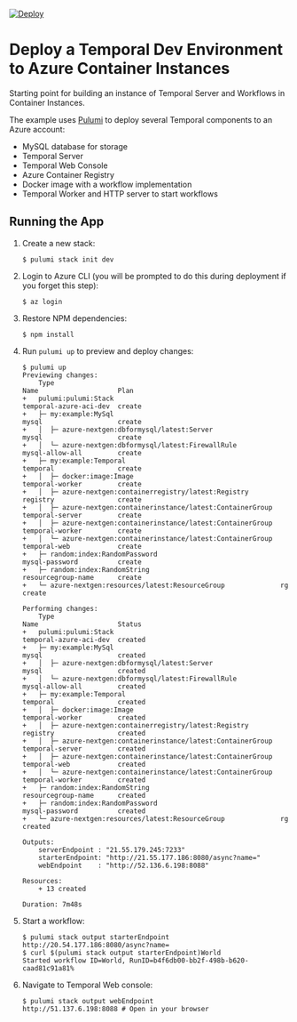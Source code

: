 [![Deploy](https://get.pulumi.com/new/button.svg)](https://app.pulumi.com/new)

# Deploy a Temporal Dev Environment to Azure Container Instances

Starting point for building an instance of Temporal Server and Workflows in Container Instances.

The example uses [Pulumi](https://www.pulumi.com) to deploy several Temporal components to an Azure account:

- MySQL database for storage
- Temporal Server
- Temporal Web Console
- Azure Container Registry
- Docker image with a workflow implementation
- Temporal Worker and HTTP server to start workflows

## Running the App

1.  Create a new stack:

    ```
    $ pulumi stack init dev
    ```

1.  Login to Azure CLI (you will be prompted to do this during deployment if you forget this step):

    ```
    $ az login
    ```

1.  Restore NPM dependencies:

    ```
    $ npm install
    ```

1.  Run `pulumi up` to preview and deploy changes:

    ```
    $ pulumi up
    Previewing changes:
        Type                                                         Name                    Plan       
    +   pulumi:pulumi:Stack                                          temporal-azure-aci-dev  create     
    +   ├─ my:example:MySql                                          mysql                   create   
    +   │  ├─ azure-nextgen:dbformysql/latest:Server                 mysql                   create 
    +   │  └─ azure-nextgen:dbformysql/latest:FirewallRule           mysql-allow-all         create 
    +   ├─ my:example:Temporal                                       temporal                create   
    +   │  ├─ docker:image:Image                                     temporal-worker         create 
    +   │  ├─ azure-nextgen:containerregistry/latest:Registry        registry                create 
    +   │  ├─ azure-nextgen:containerinstance/latest:ContainerGroup  temporal-server         create 
    +   │  ├─ azure-nextgen:containerinstance/latest:ContainerGroup  temporal-worker         create 
    +   │  └─ azure-nextgen:containerinstance/latest:ContainerGroup  temporal-web            create 
    +   ├─ random:index:RandomPassword                               mysql-password          create   
    +   ├─ random:index:RandomString                                 resourcegroup-name      create   
    +   └─ azure-nextgen:resources/latest:ResourceGroup              rg                      create 

    Performing changes:
        Type                                                         Name                    Status      
    +   pulumi:pulumi:Stack                                          temporal-azure-aci-dev  created     
    +   ├─ my:example:MySql                                          mysql                   created  
    +   │  ├─ azure-nextgen:dbformysql/latest:Server                 mysql                   created
    +   │  └─ azure-nextgen:dbformysql/latest:FirewallRule           mysql-allow-all         created
    +   ├─ my:example:Temporal                                       temporal                created  
    +   │  ├─ docker:image:Image                                     temporal-worker         created
    +   │  ├─ azure-nextgen:containerregistry/latest:Registry        registry                created
    +   │  ├─ azure-nextgen:containerinstance/latest:ContainerGroup  temporal-server         created
    +   │  ├─ azure-nextgen:containerinstance/latest:ContainerGroup  temporal-web            created
    +   │  └─ azure-nextgen:containerinstance/latest:ContainerGroup  temporal-worker         created
    +   ├─ random:index:RandomString                                 resourcegroup-name      created  
    +   ├─ random:index:RandomPassword                               mysql-password          created  
    +   └─ azure-nextgen:resources/latest:ResourceGroup              rg                      created  
 
    Outputs:
        serverEndpoint : "21.55.179.245:7233"
        starterEndpoint: "http://21.55.177.186:8080/async?name="
        webEndpoint    : "http://52.136.6.198:8088"

    Resources:
        + 13 created

    Duration: 7m48s
    ```

1.  Start a workflow:

    ```
    $ pulumi stack output starterEndpoint
    http://20.54.177.186:8080/async?name=
    $ curl $(pulumi stack output starterEndpoint)World
    Started workflow ID=World, RunID=b4f6db00-bb2f-498b-b620-caad81c91a81% 
    ```

1. Navigate to Temporal Web console:

    ```
    $ pulumi stack output webEndpoint
    http://51.137.6.198:8088 # Open in your browser
    ```
